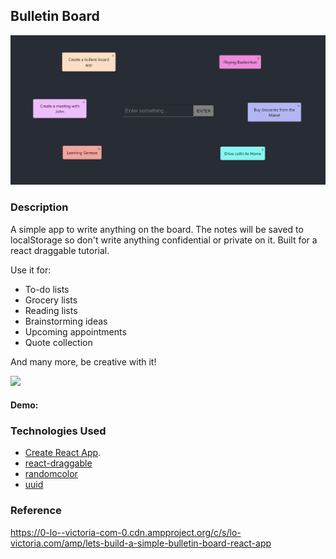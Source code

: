 ## Bulletin Board

<img src = "./src/image.PNG">

### Description

A simple app to write anything on the board. The notes will be saved to localStorage so don't write anything confidential or private on it. Built for a react draggable tutorial.

Use it for:

- To-do lists
- Grocery lists
- Reading lists
- Brainstorming ideas
- Upcoming appointments
- Quote collection

And many more, be creative with it!

<img src = "./src/image1.PNG">

#### Demo: 

### Technologies Used

- [Create React App](https://github.com/facebook/create-react-app).
- [react-draggable](https://github.com/STRML/react-draggable/)
- [randomcolor](https://www.npmjs.com/package/randomcolor)
- [uuid](https://www.npmjs.com/package/uuid)

### Reference

<https://0-lo--victoria-com-0.cdn.ampproject.org/c/s/lo-victoria.com/amp/lets-build-a-simple-bulletin-board-react-app>
